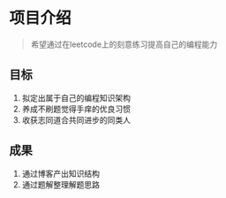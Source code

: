 # 项目介绍

> 希望通过在leetcode上的刻意练习提高自己的编程能力

## 目标

1. 拟定出属于自己的编程知识架构
2. 养成不刷题觉得手痒的优良习惯
3. 收获志同道合共同进步的同类人

## 成果

1. 通过博客产出知识结构
2. 通过题解整理解题思路
